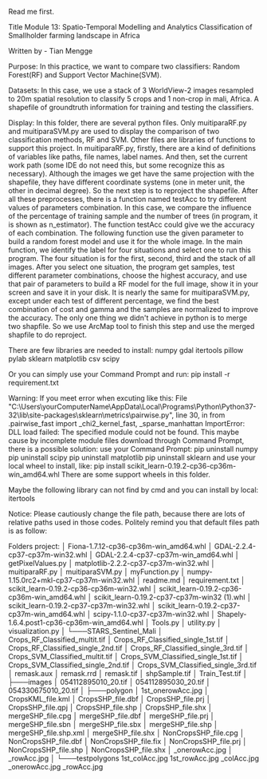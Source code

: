﻿Read me first.

Title
Module 13: Spatio-Temporal Modelling and Analytics
Classification of Smallholder farming landscape in Africa

Written by -
Tian Mengge

Purpose:
In this practice, we want to compare two classifiers: Random Forest(RF) and Support Vector Machine(SVM). 

Datasets:
In this case, we use a stack of 3 WorldView-2 images resampled to 20m spatial resolution to classify 5 crops and 1 non-crop in mali, Africa. A shapefile of groundtruth information for training and testing the classifiers.

Display:
In this folder, there are several python files.
Only muitiparaRF.py and muitiparaSVM.py are used to display the comparison of two classification methods, RF and SVM.
Other files are libraries of functions to support this project.
In muitiparaRF.py, firstly, there are a kind of definitions of variables like paths, file names, label names. And then, set the current work path (some IDE do not need this, but some recognize this as necessary). Although the images we get have the same projection with the shapefile, they have different coordinate systems (one in meter unit, the other in decimal degree). So the next step is to reproject the shapefile. After all these preprocesses, there is a function named testAcc to try different values of parameters combination. In this case, we compare the influence of the percentage of training sample and the number of trees (in program, it is shown as n_estimator). The function testAcc could give we the accuracy of each combination. The following function use the given parameter to build a random forest model and use it for the whole image. In the main function, we identify the label for four situations and select one to run this program. The four situation is for the first, second, third and the stack of all images. After you select one situation, the program get samples, test different parameter combinations, choose the highest accuracy, and use that pair of parameters to build a RF model for the full image, show it in your screen and save it in your disk. It is nearly the same for muitiparaSVM.py, except under each test of different percentage, we find the best combination of cost and gamma and the samples are normalized to improve the accuracy. 
The only one thing we didn't achieve in python is to merge two shapfile. So we use ArcMap tool to finish this step and use the merged shapfile to do reproject.

There are few libraries are needed to install:
numpy
gdal
itertools
pillow
pylab
sklearn
matplotlib
csv
scipy

Or you can simply use your Command Prompt and run:
pip install -r requirement.txt

Warning:
If you meet error when excuting like this:
File "C:\Users\yourComputerName\AppData\Local\Programs\Python\Python37-32\lib\site-packages\sklearn\metrics\pairwise.py", line 30, in <module>
    from .pairwise_fast import _chi2_kernel_fast, _sparse_manhattan
ImportError: DLL load failed: The specified module could not be found.
This maybe cause by incomplete module files download through Command Prompt, there is a possible solution:
use your Command Prompt:
	pip uninstall numpy
	pip uninstall scipy
	pip uninstall matplotlib
	pip uninstall sklearn
and use your local wheel to install, like:
	pip install scikit_learn-0.19.2-cp36-cp36m-win_amd64.whl
There are some support wheels in this folder. 

Maybe the following library can not find by cmd and you can install by local:
itertools


Notice:
Please cautiously change the file path, because there are lots of relative paths used in those codes. Politely remind you that default files path is as follow:


Folders
project:
│   Fiona-1.7.12-cp36-cp36m-win_amd64.whl
│   GDAL-2.2.4-cp37-cp37m-win32.whl
│   GDAL-2.2.4-cp37-cp37m-win_amd64.whl
│   getPixelValues.py
│   matplotlib-2.2.2-cp37-cp37m-win32.whl
│   muitiparaRF.py
│   muitiparaSVM.py
│   myFunction.py
│   numpy-1.15.0rc2+mkl-cp37-cp37m-win32.whl
│   readme.md
│   requirement.txt
│   scikit_learn-0.19.2-cp36-cp36m-win32.whl
│   scikit_learn-0.19.2-cp36-cp36m-win_amd64.whl
│   scikit_learn-0.19.2-cp37-cp37m-win32 (1).whl
│   scikit_learn-0.19.2-cp37-cp37m-win32.whl
│   scikit_learn-0.19.2-cp37-cp37m-win_amd64.whl
│   scipy-1.1.0-cp37-cp37m-win32.whl
│   Shapely-1.6.4.post1-cp36-cp36m-win_amd64.whl
│   Tools.py
│   utility.py
│   visualization.py
│
└───STARS_Sentinel_Mali
    │   Crops_RF_Classified_multit.tif
    │   Crops_RF_Classified_single_1st.tif
    │   Crops_RF_Classified_single_2nd.tif
    │   Crops_RF_Classified_single_3rd.tif
    │   Crops_SVM_Classified_multit.tif
    │   Crops_SVM_Classified_single_1st.tif
    │   Crops_SVM_Classified_single_2nd.tif
    │   Crops_SVM_Classified_single_3rd.tif
    │   remask.aux
    │   remask.rrd
    │   remask.tif
    │   shpSample.tif
    │   Train_Test.tif
    │
    ├───images
    │       054112895010_20.tif
    │       054112895030_20.tif
    │       054330675010_20.tif
    │
    ├───polygon
    │       1st_onerowAcc.jpg
    │       CropsKML_file.kml
    │       CropsSHP_file.dbf
    │       CropsSHP_file.prj
    │       CropsSHP_file.qpj
    │       CropsSHP_file.shp
    │       CropsSHP_file.shx
    │       mergeSHP_file.cpg
    │       mergeSHP_file.dbf
    │       mergeSHP_file.prj
    │       mergeSHP_file.sbn
    │       mergeSHP_file.sbx
    │       mergeSHP_file.shp
    │       mergeSHP_file.shp.xml
    │       mergeSHP_file.shx
    │       NonCropsSHP_file.cpg
    │       NonCropsSHP_file.dbf
    │       NonCropsSHP_file.fix
    │       NonCropsSHP_file.prj
    │       NonCropsSHP_file.shp
    │       NonCropsSHP_file.shx
    │       _onerowAcc.jpg
    │       _rowAcc.jpg
    │
    └───testpolygons
            1st_colAcc.jpg
            1st_rowAcc.jpg
            _colAcc.jpg
            _onerowAcc.jpg
            _rowAcc.jpg

